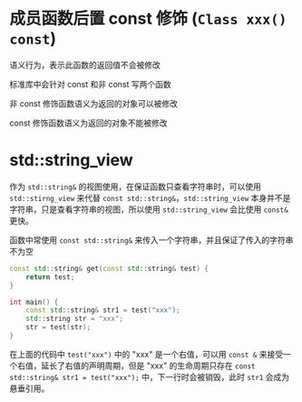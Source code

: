 # 成员函数后置 const 修饰 (`Class xxx()  const`) 

语义行为，表示此函数的返回值不会被修改

标准库中会针对 const 和非 const 写两个函数

非 const 修饰函数语义为返回的对象可以被修改

const 修饰函数语义为返回的对象不能被修改

# std::string_view

作为 `std::string&` 的视图使用，在保证函数只查看字符串时，可以使用 `std::stirng_view` 来代替 `const std::string&`，`std::string_view` 本身并不是字符串，只是查看字符串的视图，所以使用 `std::string_view` 会比使用 `const&` 更快。

函数中常使用 `const std::string&` 来传入一个字符串，并且保证了传入的字符串不为空

```cpp
const std::string& get(const std::string& test) {
	return test;
}

int main() {
	const std::string& str1 = test("xxx");
	std::string str = "xxx";
	str = test(str);
}
```

在上面的代码中 `test("xxx")` 中的 "xxx" 是一个右值，可以用 `const &` 来接受一个右值，延长了右值的声明周期，但是 "xxx" 的生命周期只存在 `const std::string& str1 = test("xxx");` 中，下一行时会被销毁，此时 `str1` 会成为悬垂引用。